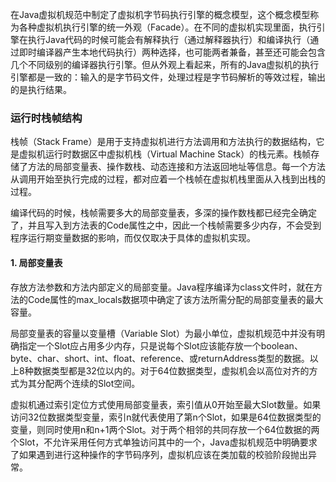 在Java虚拟机规范中制定了虚拟机字节码执行引擎的概念模型，这个概念模型称为各种虚拟机执行引擎的统一外观（Facade）。在不同的虚拟机实现里面，执行引擎在执行Java代码的时候可能会有解释执行（通过解释器执行）和编译执行（通过即时编译器产生本地代码执行）两种选择，也可能两者兼备，甚至还可能会包含几个不同级别的编译器执行引擎。但从外观上看起来，所有的Java虚拟机的执行引擎都是一致的：输入的是字节码文件，处理过程是字节码解析的等效过程，输出的是执行结果。

### 运行时栈帧结构
栈帧（Stack Frame）是用于支持虚拟机进行方法调用和方法执行的数据结构，它是虚拟机运行时数据区中虚拟机栈（Virtual Machine Stack）的栈元素。栈帧存储了方法的局部变量表、操作数栈、动态连接和方法返回地址等信息。每一个方法从调用开始至执行完成的过程，都对应着一个栈帧在虚拟机栈里面从入栈到出栈的过程。

编译代码的时候，栈帧需要多大的局部变量表，多深的操作数栈都已经完全确定了，并且写入到方法表的Code属性之中，因此一个栈帧需要多少内存，不会受到程序运行期变量数据的影响，而仅仅取决于具体的虚拟机实现。

#### 1. 局部变量表
存放方法参数和方法内部定义的局部变量。Java程序编译为class文件时，就在方法的Code属性的max_locals数据项中确定了该方法所需分配的局部变量表的最大容量。

局部变量表的容量以变量槽（Variable Slot）为最小单位，虚拟机规范中并没有明确指定一个Slot应占用多少内存，只是说每个Slot应该能存放一个boolean、byte、char、short、int、float、reference、或returnAddress类型的数据。以上8种数据类型都是32位以内的。对于64位数据类型，虚拟机会以高位对齐的方式为其分配两个连续的Slot空间。

虚拟机通过索引定位方式使用局部变量表，索引值从0开始至最大Slot数量。如果访问32位数据类型变量，索引n就代表使用了第n个Slot，如果是64位数据类型的变量，则同时使用n和n+1两个Slot。对于两个相邻的共同存放一个64位数据的两个Slot，不允许采用任何方式单独访问其中的一个，Java虚拟机规范中明确要求了如果遇到进行这种操作的字节码序列，虚拟机应该在类加载的校验阶段抛出异常。

